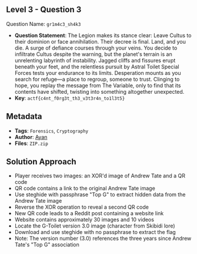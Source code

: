 ## Level 3 - Question 3

Question Name: `gr1m4c3_sh4k3`

- **Question Statement**: The Legion makes its stance clear: Leave Cultus to their dominion or face annihilation. Their decree is final. Land, and you die. A surge of defiance courses through your veins. You decide to infiltrate Cultus despite the warning, but the planet's terrain is an unrelenting labyrinth of instability. Jagged cliffs and fissures erupt beneath your feet, and the relentless pursuit by Astral Toilet Special Forces tests your endurance to its limits. Desperation mounts as you search for refuge—a place to regroup, someone to trust. Clinging to hope, you replay the message from The Variable, only to find that its contents have shifted, twisting into something altogether unexpected.
- **Key**: `actf{c4nt_f0rg3t_th3_v3t3r4n_to1l3t5}`

## Metadata
- **Tags**: `Forensics`, `Cryptography`
- **Author**: [Ayan](https://github.com/nayanko)
- **Files**: `ZIP.zip`

## Solution Approach
- Player receives two images: an XOR'd image of Andrew Tate and a QR code
- QR code contains a link to the original Andrew Tate image
- Use steghide with passphrase "Top G" to extract hidden data from the Andrew Tate image
- Reverse the XOR operation to reveal a second QR code
- New QR code leads to a Reddit post containing a website link
- Website contains approximately 30 images and 10 videos
- Locate the G-Toilet version 3.0 image (character from Skibidi lore)
- Download and use steghide with no passphrase to extract the flag
- Note: The version number (3.0) references the three years since Andrew Tate's "Top G" association
